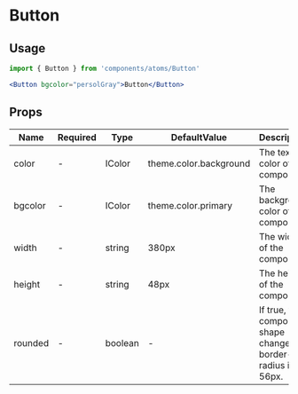 # Button

## Usage
```jsx
import { Button } from 'components/atoms/Button'

<Button bgcolor="persolGray">Button</Button>
```

## Props

|Name|Required|Type|DefaultValue|Description|
|-|-|-|-|-|
|color|-|IColor|theme.color.background|The text color of the component.|
|bgcolor|-|IColor|theme.color.primary|The background color of the component.|
|width|-|string|380px|The width of the component.|
|height|-|string|48px|The height of the component.|
|rounded|-|boolean|-|If true, the component shape changes border-radius is 56px.|

